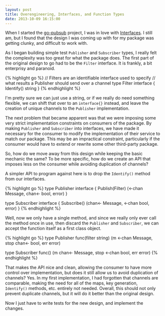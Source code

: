```yaml
---
layout: post
title: Overengineering, Interfaces, and Function Types
date: 2013-10-09 16:15:00
---
```


When I started the [go-pubsub](http://github.com/jessecarl/go-pubsub) project,
I was in love with [Interfaces](http://golang.org/ref/spec#Interface_types).
I still am, but I found that the design I was coming up with for my package
was getting clunky, and difficult to work with.<!--more-->

As I began building simple test `Publisher` and `Subscriber` types, I really
felt the complexity was too great for what the package does. The first part of
the original design to go had to be the `Filter` interface. It is frankly, a
bit enterprisy and paranoid.

{% highlight go %}
// Filters are an identifiable interface used to specify
// what results a Publisher should send over a channel
type Filter interface {
  Identify() string
}
{% endhighlight %}

I'm pretty sure we can just use a string, or if we really do need something
flexible, we can shift that over to an `interface{}` instead, and leave the
creation of unique channels to the `Publisher` implementation.

The next problem that became apparent was that we were imposing some very
strict implementation constraints on consumers of the package. By making
`Publisher` and `Subscriber` into interfaces, we have made it necessary
for the consumer to modify the implementation of their service to match
our package. This may be an impractical constraint, particularly if the
consumer would have to extend or rewrite some other third-party package.

So, how do we move away from this design while keeping the basic mechanic
the same? To be more specific, how do we create an API that imposes less on
the consumer while avoiding duplication of channels?

A simpler API to program against here is to drop the `Identify()` method
from our interfaces.

{% highlight go %}
type Publisher interface {
	Publish(Filter) (<-chan Message, chan<- bool, error)
}

type Subscriber interface {
	Subscribe() (chan<- Message, <-chan bool, error)
}
{% endhighlight %}

Well, now we only have a single method, and since we really only
ever call the method once in use, then discard the `Publisher`
and `Subscriber`, we can accept the function itself as a first class
object.

{% highlight go %}
type Publisher func(filter string) (m <-chan Message, stop chan<- bool, err error)

type Subscriber func() (m chan<- Message, stop <-chan bool, err error)
{% endhighlight %}

That makes the API nice and clean, allowing the consumer to have more
control over implementation, but does it still allow us to avoid duplication of
channels? Yes. In my first implementation, I had forgotten that channels are
comparable, making the need for all of the maps, key generation, `Identify()`
methods, etc. entirely not needed. Overall, this should not only prevent duplicate
channels, but it will do it better than the original design.

Now I just have to write tests for the new design, and implement the changes.
